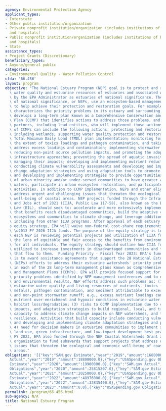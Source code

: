 ```yaml
---
agency: Environmental Protection Agency
applicant_types:
- Interstate
- Other public institution/organization
- Private nonprofit institution/organization (includes institutions of higher education
  and hospitals)
- Public nonprofit institution/organization (includes institutions of higher education
  and hospitals)
- State
assistance_types:
- Project Grants (Discretionary)
beneficiary_types:
- Anyone/general public
categories:
- Environmental Quality - Water Pollution Control
cfda: '66.456'
layout: program
objective: "The National Estuary Program (NEP) goal is to protect and restore the\
  \ water quality and estuarine resources of estuaries and associated watersheds designated\
  \ by the EPA Administrator as estuaries of national significance. The 28 estuaries\
  \ of national significance, or NEPs, use an ecosystem-based management approach\
  \ to help achieve their protection and restoration goals. For example, each NEP\
  \ characterizes the priority problems in its estuary and surrounding watershed,\
  \ develops a long-term plan known as a Comprehensive Conservation and Management\
  \ Plan (CCMP) that identifies actions to address those problems, and identifies\
  \ partners, including lead entities, who will implement those actions. Implementation\
  \ of CCMPs can include the following actions: protecting and restoring habitat,\
  \ including wetlands; supporting water quality protection and restoration, including\
  \ Total Maximum Daily Load (TMDL) plan implementation; monitoring for, assessing\
  \ the extent of toxics loadings and pathogen contamination, and taking steps to\
  \ address excess loadings and contamination; implementing stormwater management,\
  \ reducing non-point source pollution impacts, and promoting the adoption of green\
  \ infrastructure approaches; preventing the spread of aquatic invasive species and/or\
  \ managing their impacts; developing and implementing nutrient reduction strategies;\
  \ conducting climate vulnerability assessments and developing and implementing climate\
  \ change adaptation strategies and using adaptation tools to promote coastal resilience;\
  \ and developing and implementing strategies to provide opportunities for residents\
  \ of urban minority and/or under-served communities to have greater access to urban\
  \ waters, participate in urban ecosystem restoration, and participate in capacity-building/educational\
  \ activities. In addition to CCMP implementation, NEPs and other eligible recipients,\
  \ address urgent and challenging issues that threaten the ecological and economic\
  \ well-being of coastal areas. NEP projects funded through the Infrastructure Investment\
  \ and Jobs Act of 2021 (IIJA, Public Law 117-58), also known as the Bipartisan Infrastructure\
  \ Law (BIL), should seek to: accelerate and more extensively implement CCMPs, ensure\
  \ that benefits reach disadvantaged communities, build the adaptive capacity of\
  \ ecosystems and communities to climate change, and leverage additional resources,\
  \ including from other IIJA programs. After approval of each estuary program\u2019\
  s equity strategy, EPA will waive non-federal cost-share requirements for FY 2024\
  \ \u2013 FY 2026 IIJA funds. The purpose of the equity strategy is to ensure that\
  \ each NEP is reviewing potential projects and utilization of IIJA funds through\
  \ the lens of equitable and fair access to the benefits from environmental programs\
  \ for all individuals. The equity strategy should outline how IIJA funds will be\
  \ utilized to increase investments in disadvantaged communities and the benefits\
  \ that flow to them.  Funding Priority - Fiscal Year 2023: EPA's funding priority\
  \ is to award assistance agreements that support the 28 National Estuary Programs'\
  \ (NEPs) efforts to address their estuarine watersheds' priority problems identified\
  \ in each of the 28 long-term management plans known as Comprehensive Conservation\
  \ and Management Plans (CCMPs). EPA will provide focused support for NEPs to address\
  \ priority problems identified by NEP management conferences and to document accomplishments\
  \ and environmental results. NEP efforts address such problems as: (1) impacts on\
  \ estuarine water quality and living resources of nutrients, toxics (chemical, heavy\
  \ metals), pathogen contamination, and sediment attributable to excess loadings\
  \ and non-point stormwater runoff; e.g., excess nutrient loadings can result in\
  \ nutrient over-enrichment and hypoxic conditions in estuarine water bodies; (2)\
  \ habitat loss/degradation; (3) risks to CCMP implementation due to climate change\
  \ impacts, and adaptation strategies to build regional, local, and tribal officials'\
  \ capacity to address climate change impacts on NEP watersheds, and to promote community\
  \ resilience. Activities that build capacity include conducting vulnerability assessments\
  \ and developing and implementing climate adaptation strategies and programs; and\
  \ 4) need for decision makers in estuarine communities to implement sustainable\
  \ land use, green infrastructure, and low-impact development best practices. In\
  \ FY 2023, EPA also funded through the NEP Coastal Watersheds Grant an intermediary\
  \ organization to fund subawards that support projects that address urgent and challenging\
  \ issues that threaten the ecological and economic well-being of coastal and estuarine\
  \ areas."
obligations: '[{"key":"SAM.gov Estimate","year":"2019","amount":16800000.0},{"key":"SAM.gov
  Actual","year":"2019","amount":18800000.0},{"key":"USASpending.gov Obligations","year":"2019","amount":19889211.0},{"key":"SAM.gov
  Estimate","year":"2020","amount":19900000.0},{"key":"SAM.gov Actual","year":"2020","amount":20550000.0},{"key":"USASpending.gov
  Obligations","year":"2020","amount":25815207.0},{"key":"SAM.gov Estimate","year":"2021","amount":20600000.0},{"key":"SAM.gov
  Actual","year":"2021","amount":20250000.0},{"key":"USASpending.gov Obligations","year":"2021","amount":27404729.0},{"key":"SAM.gov
  Estimate","year":"2022","amount":48976000.0},{"key":"SAM.gov Actual","year":"2022","amount":36186926.0},{"key":"USASpending.gov
  Obligations","year":"2022","amount":32835400.0},{"key":"SAM.gov Estimate","year":"2023","amount":54013000.0},{"key":"SAM.gov
  Actual","year":"2023","amount":0.0},{"key":"USASpending.gov Obligations","year":"2023","amount":46749242.0}]'
permalink: /program/66.456.html
sub-agency: N/A
title: National Estuary Program
---
```

